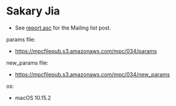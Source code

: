 # Sakary Jia
* See [report.asc](./report.asc) for the Mailing list post.

params file:
* https://mpcfilepub.s3.amazonaws.com/mpc/034/params

new_params file:
* https://mpcfilepub.s3.amazonaws.com/mpc/034/new_params

os: 
* macOS 10.15.2
